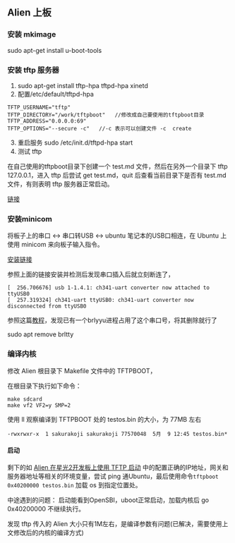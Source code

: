 ## Alien 上板

### 安装 mkimage
sudo apt-get install  u-boot-tools

### 安装 tftp 服务器
1. sudo apt-get install tftp-hpa tftpd-hpa xinetd
2. 配置/etc/default/tftpd-hpa

``` 
TFTP_USERNAME="tftp"
TFTP_DIRECTORY="/work/tftpboot"   //修改成自己要使用的tftpboot目录
TFTP_ADDRESS="0.0.0.0:69"
TFTP_OPTIONS="--secure -c"   //-c 表示可以创建文件 -c  create
```
3. 重启服务 sudo /etc/init.d/tftpd-hpa start
4. 测试 tftp

在自己使用的tftpboot目录下创建一个 test.md 文件，然后在另外一个目录下 tftp 127.0.0.1，进入 tftp 后尝试 get test.md，quit 后查看当前目录下是否有 test.md 文件，有则表明 tftp 服务器正常启动。

[链接](https://www.cnblogs.com/jalynfang/p/9450528.html)


### 安装minicom  
将板子上的串口 <-> 串口转USB <-> ubuntu 笔记本的USB口相连，在 Ubuntu 上使用 minicom 来向板子输入指令。

[安装链接](https://blog.csdn.net/yinminsumeng/article/details/128931916)

参照上面的链接安装并检测后发现串口插入后就立刻断连了，
```
[  256.706676] usb 1-1.4.1: ch341-uart converter now attached to ttyUSB0
[  257.319324] ch341-uart ttyUSB0: ch341-uart converter now disconnected from ttyUSB0
```

参照这篇[教程](https://blog.csdn.net/zym787/article/details/128854952)，发现已有一个brlyyu进程占用了这个串口号，将其删除就行了

sudo apt remove brltty

### 编译内核

修改 Alien 根目录下 Makefile 文件中的 TFTPBOOT，

在根目录下执行如下命令：
```
make sdcard 
make vf2 VF2=y SMP=2
```
使用 ll 观察编译到 TFTPBOOT 处的 testos.bin 的大小，为 77MB 左右
```
-rwxrwxr-x  1 sakurakoji sakurakoji 77570048  5月  9 12:45 testos.bin*
```

#### 启动

剩下的如 [Alien 在星光2开发板上使用 TFTP 启动](https://github.com/BITcyman/Alien/blob/main/docs/doc/boot.md) 中的配置正确的IP地址，网关和服务器地址等相关的环境变量，尝试 ping 通Ubuntu，最后使用命令`tftpboot 0x40200000 testos.bin` 加载 os 到指定位置处。


中途遇到的问题：
启动能看到OpenSBI，uboot正常启动，加载内核后 go 0x40200000 不继续执行。

发现 tftp 传入的 Alien 大小只有1M左右，是编译参数有问题(已解决，需要使用上文修改后的内核的编译方式)